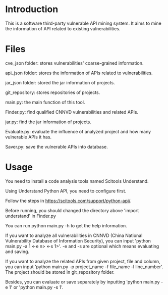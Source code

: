 # Introduction

This is a software third-party vulnerable API mining system. It aims to mine the information of API related to existing vulnerabilities.

# Files

cve_json folder: stores vulnerabilities' coarse-grained information.

api_json folder: stores the information of APIs related to vulnerabilities.

jar_json folder: stored the jar information of projects.

git_repository: stores repositories of projects.

main.py: the main function of this tool.

Finder.py: find qualified CNNVD vulnerabilities and related APIs.

jar.py: find the jar information of projects.

Evaluate.py: evaluate the influence of analyzed project and how many vulnerable APIs it has.

Saver.py: save the vulnerable APIs into database.

# Usage

You need to install a code analysis tools named Scitools Understand.

Using Understand Python API, you need to configure first. 

Follow the steps in https://scitools.com/support/python-api/.

Before running, you should changed the directory above 'import understand' in Finder.py

You can run python main.py -h to get the help information.

If you want to analyze all vulnerabilities in CNNVD (China National Vulnerability Database of Information Security), you can input 'python main.py -a 1 <-e n> <-s 1>'. -e and -s are optional which means evaluating and saving.

If you want to analyze the related APIs from given project, file and column, you can input 'python main.py -p project_name -f file_name -l line_number'. The project should be stored in git_repository folder.

Besides, you can evaluate or save separately by inputting 'python main.py -e 1' or 'python main.py -s 1'.